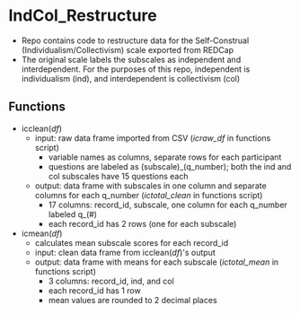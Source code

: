 # IndCol_Restructure
- Repo contains code to restructure data for the Self-Construal (Individualism/Collectivism) scale exported from REDCap
- The original scale labels the subscales as independent and interdependent. For the purposes of this repo, independent is individualism (ind), and interdependent is collectivism (col)

## Functions
- icclean(*df*) 
  - input: raw data frame imported from CSV (*icraw_df* in functions script)
    - variable names as columns, separate rows for each participant
    - questions are labeled as (subscale)_(q_number); both the ind and col subscales have 15 questions each
  - output: data frame with subscales in one column and separate columns for each q_number (*ictotal_clean* in functions script)
    - 17 columns: record_id, subscale, one column for each q_number labeled q_(#)
    - each record_id has 2 rows (one for each subscale)
- icmean(*df*)
  - calculates mean subscale scores for each record_id
  - input: clean data frame from icclean(*df*)'s output
  - output: data frame with means for each subscale (*ictotal_mean* in functions script)
    - 3 columns: record_id, ind, and col
    - each record_id has 1 row
    - mean values are rounded to 2 decimal places
